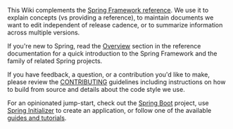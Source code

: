 This Wiki complements the [Spring Framework reference](https://docs.spring.io/spring/docs/current/spring-framework-reference/). We use it to explain concepts (vs providing a reference), to maintain documents we want to edit independent of release cadence, or to summarize information across multiple versions.

If you're new to Spring, read the [Overview](https://docs.spring.io/spring/docs/current/spring-framework-reference/overview.html#spring-introduction) section in the reference documentation for a quick introduction to the Spring Framework and the family of related Spring projects.

If you have feedback, a question, or a contribution you'd like to make, please review the [CONTRIBUTING](https://github.com/SpringSource/spring-framework/blob/master/CONTRIBUTING.md) guidelines including instructions on how to build from source and details about the code style we use.

For an opinionated jump-start, check out the [Spring Boot](https://projects.spring.io/spring-boot/) project, use [Spring Initializer](https://start.spring.io/) to create an application, or follow one of the available [guides and tutorials](https://spring.io/guides).
